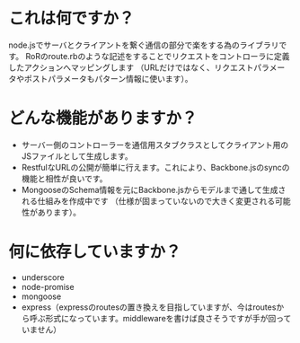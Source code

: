 # これは何ですか？
node.jsでサーバとクライアントを繋ぐ通信の部分で楽をする為のライブラリです。
RoRのroute.rbのような記述をすることでリクエストをコントローラに定義したアクションへマッピングします
（URLだけではなく、リクエストパラメータやポストパラメータもパターン情報に使います）。

# どんな機能がありますか？
 * サーバー側のコントローラーを通信用スタブクラスとしてクライアント用のJSファイルとして生成します。
 * RestfulなURLの公開が簡単に行えます。これにより、Backbone.jsのsyncの機能と相性が良いです。
 * MongooseのSchema情報を元にBackbone.jsからモデルまで通して生成される仕組みを作成中です
    （仕様が固まっていないので大きく変更される可能性があります）。

# 何に依存していますか？
 * underscore
 * node-promise
 * mongoose
 * express（expressのroutesの置き換えを目指していますが、今はroutesから呼ぶ形式になっています。middlewareを書けば良さそうですが手が回っていません）
